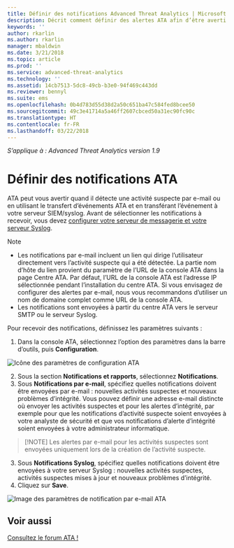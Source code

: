 ```yaml
---
title: Définir des notifications Advanced Threat Analytics | Microsoft Docs
description: Décrit comment définir des alertes ATA afin d’être averti quand des activités suspectes sont détectées.
keywords: ''
author: rkarlin
ms.author: rkarlin
manager: mbaldwin
ms.date: 3/21/2018
ms.topic: article
ms.prod: ''
ms.service: advanced-threat-analytics
ms.technology: ''
ms.assetid: 14cb7513-5dc8-49cb-b3e0-94f469c443dd
ms.reviewer: bennyl
ms.suite: ems
ms.openlocfilehash: 0b4d783d55d38d2a50c651ba47c584fed8bcee50
ms.sourcegitcommit: 49c3e41714a5a46ff2607cbced50a31ec90fc90c
ms.translationtype: HT
ms.contentlocale: fr-FR
ms.lasthandoff: 03/22/2018
---
```

*S’applique à : Advanced Threat Analytics version 1.9*



# <a name="set-ata-notifications"></a>Définir des notifications ATA
ATA peut vous avertir quand il détecte une activité suspecte par e-mail ou en utilisant le transfert d’événements ATA et en transférant l’événement à votre serveur SIEM/syslog. Avant de sélectionner les notifications à recevoir, vous devez [configurer votre serveur de messagerie et votre serveur Syslog](setting-syslog-email-server-settings.md).

> [!NOTE]
> -   Les notifications par e-mail incluent un lien qui dirige l’utilisateur directement vers l’activité suspecte qui a été détectée. La partie nom d’hôte du lien provient du paramètre de l’URL de la console ATA dans la page Centre ATA. Par défaut, l’URL de la console ATA est l’adresse IP sélectionnée pendant l’installation du centre ATA. Si vous envisagez de configurer des alertes par e-mail, nous vous recommandons d’utiliser un nom de domaine complet comme URL de la console ATA.
> -   Les notifications sont envoyées à partir du centre ATA vers le serveur SMTP ou le serveur Syslog.


Pour recevoir des notifications, définissez les paramètres suivants :


1. Dans la console ATA, sélectionnez l’option des paramètres dans la barre d’outils, puis **Configuration**.

![Icône des paramètres de configuration ATA](media/ATA-config-icon.png)

2. Sous la section **Notifications et rapports**, sélectionnez **Notifications**.
3. Sous **Notifications par e-mail**, spécifiez quelles notifications doivent être envoyées par e-mail : nouvelles activités suspectes et nouveaux problèmes d’intégrité. Vous pouvez définir une adresse e-mail distincte où envoyer les activités suspectes et pour les alertes d’intégrité, par exemple pour que les notifications d’activité suspecte soient envoyées à votre analyste de sécurité et que vos notifications d’alerte d’intégrité soient envoyées à votre administrateur informatique.
>   [!NOTE]
>   Les alertes par e-mail pour les activités suspectes sont envoyées uniquement lors de la création de l’activité suspecte.
3. Sous **Notifications Syslog**, spécifiez quelles notifications doivent être envoyées à votre serveur Syslog : nouvelles activités suspectes, activités suspectes mises à jour et nouveaux problèmes d’intégrité.
5. Cliquez sur **Save**.

![Image des paramètres de notification par e-mail ATA](media/ata-mail-notification-settings.png)




## <a name="see-also"></a>Voir aussi
[Consultez le forum ATA !](https://social.technet.microsoft.com/Forums/security/home?forum=mata)
